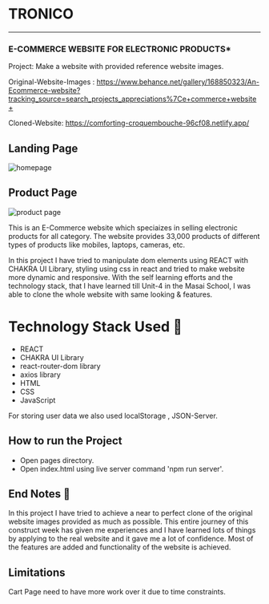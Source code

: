 
# TRONICO

-----
### E-COMMERCE WEBSITE FOR ELECTRONIC PRODUCTS* 

Project: Make a website with provided reference website images.

Original-Website-Images : https://www.behance.net/gallery/168850323/An-Ecommerce-website?tracking_source=search_projects_appreciations%7Ce+commerce+website+

Cloned-Website: https://comforting-croquembouche-96cf08.netlify.app/

## Landing Page
![homepage](https://github.com/saurabh7412/ardent-shock-8310/assets/121215502/e61a3095-4343-4dc4-903b-c1e9b0c74945)


## Product Page
![product page](https://github.com/saurabh7412/ardent-shock-8310/assets/121215502/39d04745-bf50-4bbc-8f90-e627e3708c1b)


This is an E-Commerce website which speciaizes in selling electronic products for all  category. The website provides 33,000 products of different types of products like mobiles, laptops, cameras, etc.

In this project I have tried to manipulate dom elements using REACT with CHAKRA UI Library, styling using css in react and tried to make website more dynamic and responsive. With the self learning efforts and the technology stack, that I have learned till Unit-4 in the Masai School, I was able to clone the whole website with same looking & features.


# Technology Stack Used 🌟
* REACT
* CHAKRA UI Library
* react-router-dom library
* axios library
* HTML
* CSS
* JavaScript

For storing user data we also used localStorage , JSON-Server.

## How to run the Project
* Open pages directory.
* Open index.html using live server command 'npm run server'.

## End Notes 📑
In this project I have tried to achieve a near to perfect clone of the original website images provided as much as possible. This entire journey of this construct week has given me experiences and I have learned lots of things by applying to the real website and it gave me a lot of confidence. Most of the features are added and functionality of the website is achieved.

## Limitations
Cart Page need to have more work over it due to time constraints. 
